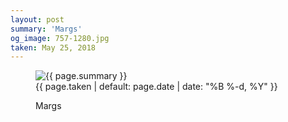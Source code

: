 ```yaml
---
layout: post
summary: 'Margs'
og_image: 757-1280.jpg
taken: May 25, 2018
---
```


<figure class="post">
 <img alt="{{ page.summary }}" sizes="(min-width: 700px) 50vw, calc(100vw - 2rem)" src="{{ site.assets_url }}/757-640.jpg" srcset="{{ site.assets_url }}/757-320.jpg 320w, {{ site.assets_url }}/757-640.jpg 640w, {{ site.assets_url }}/757-960.jpg 960w, {{ site.assets_url }}/757-1280.jpg 1280w"/>
 <figcaption>
  <time>
   {{ page.taken | default: page.date | date: "%B %-d, %Y" }}
  </time>
  <p>
   Margs
  </p>
 </figcaption>
</figure>
